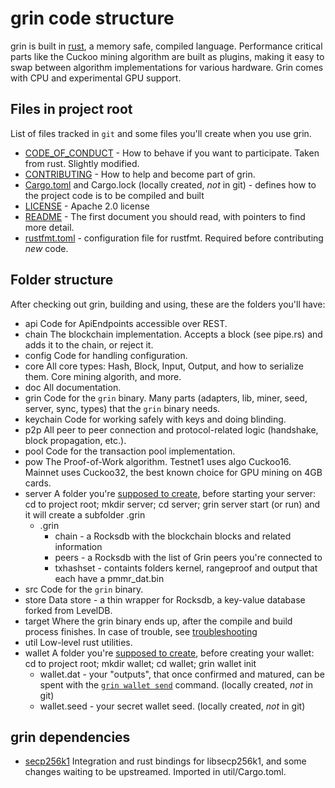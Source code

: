# grin code structure
grin is built in [rust](https://www.rust-lang.org/), a memory safe, compiled language. Performance critical parts like the Cuckoo mining algorithm are built as plugins, making it easy to swap between algorithm implementations for various hardware. Grin comes with CPU and experimental GPU support.

## Files in project root
List of files tracked in `git` and some files you'll create when you use grin.
- [CODE_OF_CONDUCT](../CODE_OF_CONDUCT.md) - How to behave if you want to participate. Taken from rust. Slightly modified.
- [CONTRIBUTING](../CONTRIBUTING.md) - How to help and become part of grin.
- [Cargo.toml](../Cargo.toml) and Cargo.lock (locally created, _not_ in git) - defines how to the project code is to be compiled and built
- [LICENSE](../LICENSE) - Apache 2.0 license
- [README](../README.md) - The first document you should read, with pointers to find more detail.
- [rustfmt.toml](../rustfmt.toml) - configuration file for rustfmt. Required before contributing _new_ code.

## Folder structure
After checking out grin, building and using, these are the folders you'll have:

- api
  Code for ApiEndpoints accessible over REST.
- chain
  The blockchain implementation. Accepts a block (see pipe.rs) and adds it to the chain, or reject it.
- config
  Code for handling configuration.
- core
  All core types: Hash, Block, Input, Output, and how to serialize them. Core mining algorith, and more.
- doc
  All documentation.
- grin
  Code for the `grin` binary. Many parts (adapters, lib, miner, seed, server, sync, types) that the `grin` binary needs.
- keychain
  Code for working safely with keys and doing blinding.
- p2p
  All peer to peer connection and protocol-related logic (handshake, block propagation, etc.).
- pool
  Code for the transaction pool implementation.
- pow
  The Proof-of-Work algorithm. Testnet1 uses algo Cuckoo16. Mainnet uses Cuckoo32, the best known choice for GPU mining on 4GB cards.
- server
  A folder you're [supposed to create](build.md#running-a-node), before starting your server: cd to project root; mkdir server; cd server; grin server start (or run) and it will create a subfolder .grin
  - .grin
    - chain - a Rocksdb with the blockchain blocks and related information
    - peers - a Rocksdb with the list of Grin peers you're connected to
    - txhashset - containts folders kernel, rangeproof and output that each have a pmmr_dat.bin
- src
  Code for the `grin` binary.
- store
  Data store - a thin wrapper for Rocksdb, a key-value database forked from LevelDB.
- target
  Where the grin binary ends up, after the compile and build process finishes.
  In case of trouble, see [troubleshooting](https://github.com/mimblewimble/docs/wiki/Troubleshooting)
- util
  Low-level rust utilities.
- wallet
  A folder you're [supposed to create](build.md), before creating your wallet: cd to project root; mkdir wallet; cd wallet; grin wallet init
  - wallet.dat - your "outputs", that once confirmed and matured, can be spent with the [`grin wallet send`](wallet.md) command. (locally created, _not_ in git)
  - wallet.seed - your secret wallet seed. (locally created, _not_ in git)

## grin dependencies
- [secp256k1](https://github.com/mimblewimble/rust-secp256k1-zkp)
  Integration and rust bindings for libsecp256k1, and some changes waiting to be upstreamed. Imported in util/Cargo.toml.
